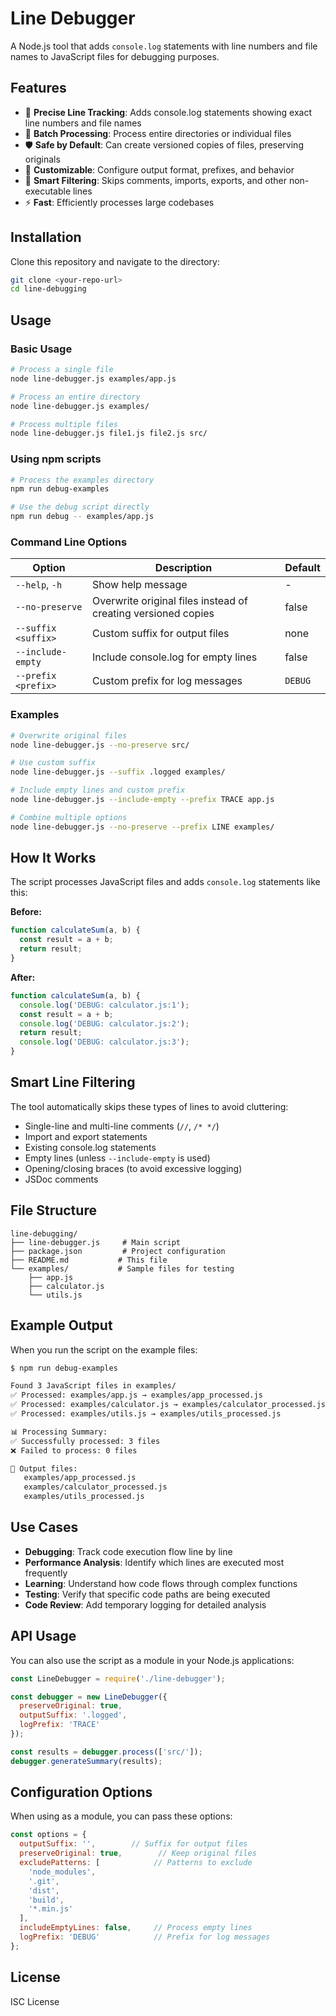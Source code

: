 # Line Debugger

A Node.js tool that adds `console.log` statements with line numbers and file names to JavaScript files for debugging purposes.

## Features

- 🎯 **Precise Line Tracking**: Adds console.log statements showing exact line numbers and file names
- 📁 **Batch Processing**: Process entire directories or individual files
- 🛡️ **Safe by Default**: Can create versioned copies of files, preserving originals
- 🎨 **Customizable**: Configure output format, prefixes, and behavior
- 🚫 **Smart Filtering**: Skips comments, imports, exports, and other non-executable lines
- ⚡ **Fast**: Efficiently processes large codebases

## Installation

Clone this repository and navigate to the directory:

```bash
git clone <your-repo-url>
cd line-debugging
```

## Usage

### Basic Usage

```bash
# Process a single file
node line-debugger.js examples/app.js

# Process an entire directory
node line-debugger.js examples/

# Process multiple files
node line-debugger.js file1.js file2.js src/
```

### Using npm scripts

```bash
# Process the examples directory
npm run debug-examples

# Use the debug script directly
npm run debug -- examples/app.js
```

### Command Line Options

| Option | Description | Default |
|--------|-------------|---------|
| `--help`, `-h` | Show help message | - |
| `--no-preserve` | Overwrite original files instead of creating versioned copies | false |
| `--suffix <suffix>` | Custom suffix for output files | none |
| `--include-empty` | Include console.log for empty lines | false |
| `--prefix <prefix>` | Custom prefix for log messages | `DEBUG` |

### Examples

```bash
# Overwrite original files
node line-debugger.js --no-preserve src/

# Use custom suffix
node line-debugger.js --suffix .logged examples/

# Include empty lines and custom prefix
node line-debugger.js --include-empty --prefix TRACE app.js

# Combine multiple options
node line-debugger.js --no-preserve --prefix LINE examples/
```

## How It Works

The script processes JavaScript files and adds `console.log` statements like this:

**Before:**
```javascript
function calculateSum(a, b) {
  const result = a + b;
  return result;
}
```

**After:**
```javascript
function calculateSum(a, b) {
  console.log('DEBUG: calculator.js:1');
  const result = a + b;
  console.log('DEBUG: calculator.js:2');
  return result;
  console.log('DEBUG: calculator.js:3');
}
```

## Smart Line Filtering

The tool automatically skips these types of lines to avoid cluttering:
- Single-line and multi-line comments (`//`, `/* */`)
- Import and export statements
- Existing console.log statements
- Empty lines (unless `--include-empty` is used)
- Opening/closing braces (to avoid excessive logging)
- JSDoc comments

## File Structure

```
line-debugging/
├── line-debugger.js     # Main script
├── package.json         # Project configuration
├── README.md           # This file
└── examples/           # Sample files for testing
    ├── app.js
    ├── calculator.js
    └── utils.js
```

## Example Output

When you run the script on the example files:

```bash
$ npm run debug-examples

Found 3 JavaScript files in examples/
✅ Processed: examples/app.js → examples/app_processed.js
✅ Processed: examples/calculator.js → examples/calculator_processed.js
✅ Processed: examples/utils.js → examples/utils_processed.js

📊 Processing Summary:
✅ Successfully processed: 3 files
❌ Failed to process: 0 files

📝 Output files:
   examples/app_processed.js
   examples/calculator_processed.js
   examples/utils_processed.js
```

## Use Cases

- **Debugging**: Track code execution flow line by line
- **Performance Analysis**: Identify which lines are executed most frequently
- **Learning**: Understand how code flows through complex functions
- **Testing**: Verify that specific code paths are being executed
- **Code Review**: Add temporary logging for detailed analysis

## API Usage

You can also use the script as a module in your Node.js applications:

```javascript
const LineDebugger = require('./line-debugger');

const debugger = new LineDebugger({
  preserveOriginal: true,
  outputSuffix: '.logged',
  logPrefix: 'TRACE'
});

const results = debugger.process(['src/']);
debugger.generateSummary(results);
```

## Configuration Options

When using as a module, you can pass these options:

```javascript
const options = {
  outputSuffix: '',        // Suffix for output files
  preserveOriginal: true,        // Keep original files
  excludePatterns: [            // Patterns to exclude
    'node_modules',
    '.git',
    'dist',
    'build',
    '*.min.js'
  ],
  includeEmptyLines: false,     // Process empty lines
  logPrefix: 'DEBUG'            // Prefix for log messages
};
```

## License

ISC License